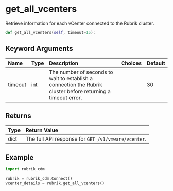 # get\_all\_vcenters

Retrieve information for each vCenter connected to the Rubrik cluster.

```python
def get_all_vcenters(self, timeout=15):
```

## Keyword Arguments

| Name | Type | Description | Choices | Default |
| :--- | :--- | :--- | :--- | :--- |
| timeout | int | The number of seconds to wait to establish a connection the Rubrik cluster before returning a timeout error. |  | 30 |

## Returns

| Type | Return Value |
| :--- | :--- |
| dict | The full API response for `GET /v1/vmware/vcenter`. |

## Example

```python
import rubrik_cdm

rubrik = rubrik_cdm.Connect()
vcenter_details = rubrik.get_all_vcenters()
```

